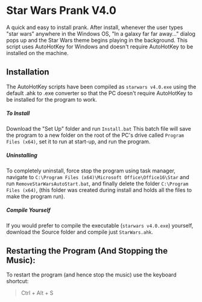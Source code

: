# Star Wars Prank V4.0

A quick and easy to install prank. After install, whenever the user types "star wars" anywhere in the Windows OS, "In a galaxy far far away..." dialog pops up and the Star Wars theme begins playing in the background. This script uses AutoHotKey for Windows and doesn't require AutoHotKey to be installed on the machine. 

## Installation
The AutoHotKey scripts have been compiled as `starwars v4.0.exe` using the default .ahk to .exe converter so that the PC doesn't require AutoHotKey to be installed for the program to work.
##### To Install
Download the "Set Up" folder and run `Install.bat`
This batch file will save the program to a new folder on the root of the PC's drive called `Program Files (x64)`, set it to run at start-up, and run the program.

##### Uninstalling
To completely uninstall, force stop the program using task manager, navigate to `C:\Program Files (x64)\Microsoft Office\Office16\Star` and run `RemoveStarWarsAutoStart.bat`, and finally delete the folder `C:\Program Files (x64)`, (this folder was created during install and holds all the files to make the program run).

##### Compile Yourself
If you would prefer to compile the executable (`starwars v4.0.exe`) yourself, download the Source folder and compile just `StarWars.ahk`.

## Restarting the Program (And Stopping the Music):
To restart the program (and hence stop the music) use the keyboard shortcut:
> Ctrl + Alt + S

